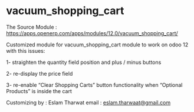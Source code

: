 # vacuum_shopping_cart

The Source Module : https://apps.openerp.com/apps/modules/12.0/vacuum_shopping_cart/

Customized module for vacuum_shopping_cart module to work on odoo 12 with this issues:

1- straighten the quantity field position and plus / minus buttons

2- re-display the price field

3- re-enable “Clear Shopping Carts” button functionality when “Optional Products” is inside the cart

Customizing by : Eslam Tharwat email : eslam.tharwaat@gmail.com
